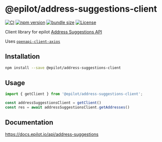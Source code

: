 # @epilot/address-suggestions-client

[![CI](https://github.com/epilot-dev/sdk-js/workflows/CI/badge.svg)](https://github.com/epilot-dev/sdk-js/actions?query=workflow%3ACI)
[![npm version](https://img.shields.io/npm/v/@epilot/address-suggestions-client.svg)](https://www.npmjs.com/package/@epilot/address-suggestions-client)
[![bundle size](https://img.shields.io/bundlephobia/minzip/@epilot/address-suggestions-client?label=gzip%20bundle)](https://bundlephobia.com/package/@epilot/address-suggestions-client)
[![License](http://img.shields.io/:license-mit-blue.svg)](https://github.com/epilot-dev/sdk-js/blob/main/LICENSE)

Client library for epilot [Address Suggestions API](https://docs.epilot.io/api/address-suggestions)

Uses [`openapi-client-axios`](https://github.com/anttiviljami/openapi-client-axios)

## Installation

```bash
npm install --save @epilot/address-suggestions-client
```

## Usage

```typescript
import { getClient } from '@epilot/address-suggestions-client';

const addressSuggestionsClient = getClient()
const res = await addressSuggestionsClient.getAddresses()
```

## Documentation

<https://docs.epilot.io/api/address-suggestions>
